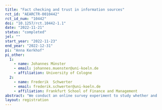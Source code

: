 ```yaml
---
title: "Fact checking and trust in information sources"
rct_id: "AEARCTR-0010442"
rct_id_num: "10442"
doi: "10.1257/rct.10442-1.1"
date: "2022-11-21"
status: "completed"
jel: ""
start_year: "2022-11-23"
end_year: "2022-12-31"
pi: "Anna Kerkhof"
pi_other:
  1:
    - name: Johannes Münster
    - email: johannes.muenster@uni-koeln.de
    - affiliation: University of Cologne
  2:
    - name: Frederik  Schwerter
    - email: frederik.schwerter@uni-koeln.de
    - affiliation: Frankfurt School of Finance and Management
abstract: "We conduct an online survey experiment to study whether and how the presence and prevalence of fact checking affects the belief formation of subjects about the truthfulness of statements by hypothetical persons. In particular, we focus on the role of two effects: implied truth and implied reliability. "
layout: registration
---
```


